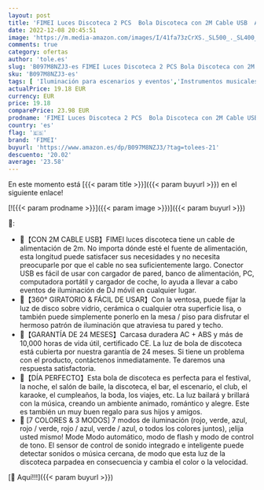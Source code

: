 ```yaml
---
layout: post
title: 'FIMEI Luces Discoteca 2 PCS  Bola Discoteca con 2M Cable USB  Activadas por Sonido con Control Remoto Bola de Discoteca 7 Colores RGB para KTV Navidad Fiesta Boda Discoteca DJ'
date: 2022-12-08 20:45:51
image: 'https://m.media-amazon.com/images/I/41fa73zCrXS._SL500_._SL400_.jpg'
comments: true
category: ofertas
author: 'tole.es'
slug: 'B097M8NZJ3-es FIMEI Luces Discoteca 2 PCS Bola Discoteca con 2M Cable...'
sku: 'B097M8NZJ3-es'
tags: [ 'Iluminación para escenarios y eventos','Instrumentos musicales','Lámparas de iluminación de escenarios','Sistemas de escenario y megafonía','fimei','navidad','🇪🇸', ]
actualPrice: 19.18 EUR
currency: EUR
price: 19.18
comparePrice: 23.98 EUR
prodname: 'FIMEI Luces Discoteca 2 PCS  Bola Discoteca con 2M Cable USB  Activadas por Sonido con Control Remoto Bola de Discoteca 7 Colores RGB para KTV Navidad Fiesta Boda Discoteca DJ'
country: 'es'
flag: '🇪🇸'
brand: 'FIMEI'
buyurl: 'https://www.amazon.es/dp/B097M8NZJ3/?tag=tolees-21'
descuento: '20.02'
average: '23.58'
---
```


En este momento está [{{< param title >}}]({{< param buyurl >}}) en el siguiente enlace!

[![{{< param prodname >}}]({{< param image >}})]({{< param buyurl >}})

🔎:

- 🎉【CON 2M CABLE USB】FIMEI luces discoteca tiene un cable de alimentación de 2m. No importa dónde esté el fuente de alimentación, esta longitud puede satisfacer sus necesidades y no necesita preocuparle por que el cable no sea suficientemente largo. Conector USB es fácil de usar con cargador de pared, banco de alimentación, PC, computadora portátil y cargador de coche, lo ayuda a llevar a cabo eventos de iluminación de DJ móvil en cualquier lugar.
- 🎉【360° GIRATORIO & FÁCIL DE USAR】Con la ventosa, puede fijar la luz de disco sobre vidrio, cerámica o cualquier otra superficie lisa, o también puede simplemente ponerlo en la mesa / piso para disfrutar el hermoso patrón de iluminación que atraviesa tu pared y techo.
- 🎉【GARANTÍA DE 24 MESES】Carcasa duradera AC + ABS y más de 10,000 horas de vida útil, certificado CE. La luz de bola de discoteca está cubierta por nuestra garantía de 24 meses. Si tiene un problema con el producto, contáctenos inmediatamente. Te daremos una respuesta satisfactoria.
- 🎉【DÍA PERFECTO】Esta bola de discoteca es perfecta para el festival, la noche, el salón de baile, la discoteca, el bar, el escenario, el club, el karaoke, el cumpleaños, la boda, los viajes, etc. La luz bailará y brillará con la música, creando un ambiente animado, romántico y alegre. Este es también un muy buen regalo para sus hijos y amigos.
- 🎉 [7 COLORES & 3 MODOS] 7 modos de iluminación (rojo, verde, azul, rojo / verde, rojo / azul, verde / azul, o todos los colores juntos), ¡elija usted mismo! Mode Modo automático, modo de flash y modo de control de tono. El sensor de control de sonido integrado e inteligente puede detectar sonidos o música cercana, de modo que esta luz de la discoteca parpadea en consecuencia y cambia el color o la velocidad.

[🛒 Aquí!!!]({{< param buyurl >}})
